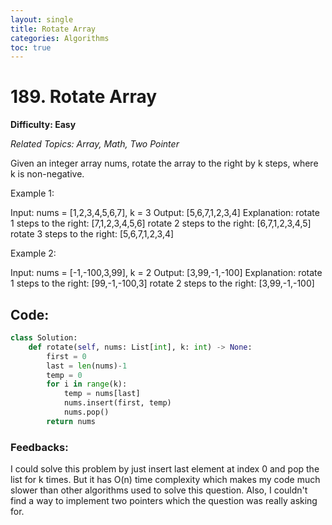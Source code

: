 ```yaml
---
layout: single
title: Rotate Array
categories: Algorithms
toc: true
---
```


# 189. Rotate Array

**Difficulty: Easy**

*Related Topics: Array, Math, Two Pointer*

Given an integer array nums, rotate the array to the right by k steps, where k is non-negative.

Example 1:

Input: nums = [1,2,3,4,5,6,7], k = 3
Output: [5,6,7,1,2,3,4]
Explanation:
rotate 1 steps to the right: [7,1,2,3,4,5,6]
rotate 2 steps to the right: [6,7,1,2,3,4,5]
rotate 3 steps to the right: [5,6,7,1,2,3,4]

Example 2:

Input: nums = [-1,-100,3,99], k = 2
Output: [3,99,-1,-100]
Explanation: 
rotate 1 steps to the right: [99,-1,-100,3]
rotate 2 steps to the right: [3,99,-1,-100]


## Code:
```python
class Solution:
    def rotate(self, nums: List[int], k: int) -> None:
        first = 0
        last = len(nums)-1
        temp = 0
        for i in range(k):
            temp = nums[last]
            nums.insert(first, temp)
            nums.pop()
        return nums
```       
### Feedbacks: 
I could solve this problem by just insert last element at index 0 and pop the list for k times. But it has O(n) time complexity which makes my code much slower than other algorithms used to solve this question. Also, I couldn't find a way to implement two pointers which the question was really asking for.
